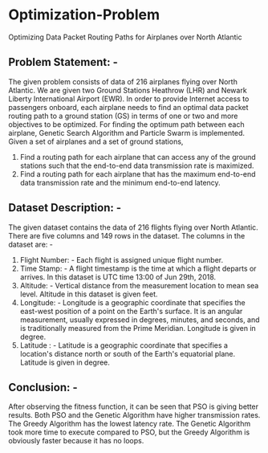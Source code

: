 # Optimization-Problem
Optimizing Data Packet Routing Paths for Airplanes over North Atlantic
## Problem Statement: -
The given problem consists of data of 216 airplanes flying over North Atlantic. We are given two Ground Stations Heathrow (LHR) and Newark Liberty International Airport (EWR). In order to
provide Internet access to passengers onboard, each airplane needs to find an optimal data packet routing path to a ground station (GS) in terms of one or two and more objectives to be
optimized. For finding the optimum path between each airplane, Genetic Search Algorithm and Particle Swarm is implemented. Given a set of airplanes and a set of ground stations,
1) Find a routing path for each airplane that can access any of the ground stations such that the end-to-end data transmission rate is maximized.
2) Find a routing path for each airplane that has the maximum end-to-end data transmission rate and the minimum end-to-end latency.
## Dataset Description: -
The given dataset contains the data of 216 flights flying over North Atlantic. There are five columns and 149 rows in the dataset. The columns in the dataset are: -
1. Flight Number: - Each flight is assigned unique flight number.
2. Time Stamp: - A flight timestamp is the time at which a flight departs or arrives. In this dataset is UTC time 13:00 of Jun 29th, 2018.
3. Altitude: - Vertical distance from the measurement location to mean sea level. Altitude in this dataset is given feet.
4. Longitude: - Longitude is a geographic coordinate that specifies the east-west position of a point on the Earth's surface. It is an angular measurement, usually expressed in degrees,
minutes, and seconds, and is traditionally measured from the Prime Meridian. Longitude is given in degree.
5. Latitude : - Latitude is a geographic coordinate that specifies a location's distance north or south of the Earth's equatorial plane. Latitude is given in degree.
## Conclusion: - 
After observing the fitness function, it can be seen that PSO is giving better results. Both PSO and the Genetic Algorithm have higher transmission rates. The Greedy
Algorithm has the lowest latency rate. The Genetic Algorithm took more time to execute compared to PSO, but the Greedy Algorithm is obviously faster because it
has no loops.
